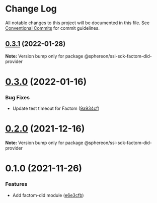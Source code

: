 # Change Log

All notable changes to this project will be documented in this file.
See [Conventional Commits](https://conventionalcommits.org) for commit guidelines.

## [0.3.1](https://github.com/Sphereon-OpenSource/ssi-sdk/compare/v0.3.0...v0.3.1) (2022-01-28)

**Note:** Version bump only for package @sphereon/ssi-sdk-factom-did-provider

# [0.3.0](https://github.com/Sphereon-OpenSource/ssi-sdk/compare/v0.2.0...v0.3.0) (2022-01-16)

### Bug Fixes

- Update test timeout for Factom ([9a934cf](https://github.com/Sphereon-OpenSource/ssi-sdk/commit/9a934cfb507af3d5cc8629bb0e8f6fd70f785092))

# [0.2.0](https://github.com/Sphereon-OpenSource/ssi-sdk/compare/v0.1.0...v0.2.0) (2021-12-16)

**Note:** Version bump only for package @sphereon/ssi-sdk-factom-did-provider

# 0.1.0 (2021-11-26)

### Features

- Add factom-did module ([e6e3cfb](https://github.com/Sphereon-OpenSource/ssi-sdk/commit/e6e3cfb0e992df6f6caf776f0b27cfc7fe85f078))
